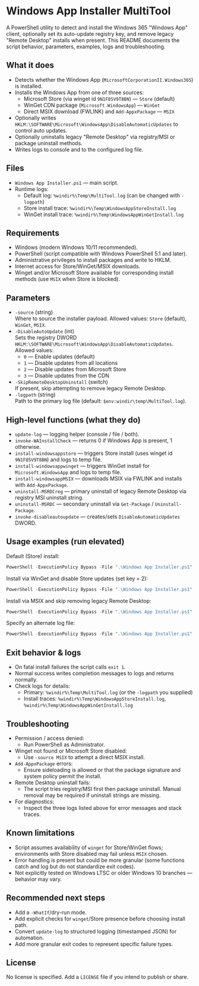 # Windows App Installer MultiTool

A PowerShell utility to detect and install the Windows 365 "Windows App" client, optionally set its auto-update registry key, and remove legacy "Remote Desktop" installs when present. This README documents the script behavior, parameters, examples, logs and troubleshooting.

## What it does
- Detects whether the Windows App (`MicrosoftCorporationII.Windows365`) is installed.
- Installs the Windows App from one of three sources:
  - Microsoft Store (via winget id `9N1F85V9T8BN`) — `Store` (default)
  - WinGet CDN package (`Microsoft.WindowsApp`) — `WinGet`
  - Direct MSIX download (FWLINK) and `Add-AppxPackage` — `MSIX`
- Optionally writes `HKLM:\SOFTWARE\Microsoft\WindowsApp\DisableAutomaticUpdates` to control auto updates.
- Optionally uninstalls legacy "Remote Desktop" via registry/MSI or package uninstall methods.
- Writes logs to console and to the configured log file.

## Files
- `Windows App Installer.ps1` — main script.
- Runtime logs:
  - Default log: `%windir%\Temp\MultiTool.log` (can be changed with `-logpath`)
  - Store install trace: `%windir%\Temp\WindowsAppStoreInstall.log`
  - WinGet install trace: `%windir%\Temp\WindowsAppWinGetInstall.log`

## Requirements
- Windows (modern Windows 10/11 recommended).
- PowerShell (script compatible with Windows PowerShell 5.1 and later).
- Administrative privileges to install packages and write to HKLM.
- Internet access for Store/WinGet/MSIX downloads.
- Winget and/or Microsoft Store available for corresponding install methods (use `MSIX` when Store is blocked).

## Parameters
- `-source` (string)  
  Where to source the installer payload. Allowed values: `Store` (default), `WinGet`, `MSIX`.
- `-DisableAutoUpdate` (int)  
  Sets the registry DWORD `HKLM:\SOFTWARE\Microsoft\WindowsApp\DisableAutomaticUpdates`. Allowed values:
  - `0` — Enable updates (default)
  - `1` — Disable updates from all locations
  - `2` — Disable updates from Microsoft Store
  - `3` — Disable updates from the CDN
- `-SkipRemoteDesktopUninstall` (switch)  
  If present, skip attempting to remove legacy Remote Desktop.
- `-logpath` (string)  
  Path to the primary log file (default: `$env:windir\temp\MultiTool.log`).

## High-level functions (what they do)
- `update-log` — logging helper (console / file / both).
- `invoke-WAInstallCheck` — returns 0 if Windows App is present, 1 otherwise.
- `install-windowsappstore` — triggers Store install (uses winget id `9N1F85V9T8BN`) and logs to temp file.
- `install-windowsappwinget` — triggers WinGet install for `Microsoft.WindowsApp` and logs to temp file.
- `install-windowsappMSIX` — downloads MSIX via FWLINK and installs with `Add-AppxPackage`.
- `uninstall-MSRDCreg` — primary uninstall of legacy Remote Desktop via registry MSI uninstall string.
- `uninstall-MSRDC` — secondary uninstall via `Get-Package` / `Uninstall-Package`.
- `invoke-disableautoupdate` — creates/sets `DisableAutomaticUpdates` DWORD.

## Usage examples (run elevated)
Default (Store) install:
```powershell
PowerShell -ExecutionPolicy Bypass -File ".\Windows App Installer.ps1"
```

Install via WinGet and disable Store updates (set key = 2):
```powershell
PowerShell -ExecutionPolicy Bypass -File ".\Windows App Installer.ps1" -source WinGet -DisableAutoUpdate 2
```

Install via MSIX and skip removing legacy Remote Desktop:
```powershell
PowerShell -ExecutionPolicy Bypass -File ".\Windows App Installer.ps1" -source MSIX -SkipRemoteDesktopUninstall
```

Specify an alternate log file:
```powershell
PowerShell -ExecutionPolicy Bypass -File ".\Windows App Installer.ps1" -logpath "C:\Temp\WinAppInstall.log"
```

## Exit behavior & logs
- On fatal install failures the script calls `exit 1`.
- Normal success writes completion messages to logs and returns normally.
- Check logs for details:
  - Primary: `%windir%\Temp\MultiTool.log` (or the `-logpath` you supplied)
  - Install traces: `%windir%\Temp\WindowsAppStoreInstall.log`, `%windir%\Temp\WindowsAppWinGetInstall.log`

## Troubleshooting
- Permission / access denied:
  - Run PowerShell as Administrator.
- Winget not found or Microsoft Store disabled:
  - Use `-source MSIX` to attempt a direct MSIX install.
- `Add-AppxPackage` errors:
  - Ensure sideloading is allowed or that the package signature and system policy permit the install.
- Remote Desktop uninstall fails:
  - The script tries registry/MSI first then package uninstall. Manual removal may be required if uninstall strings are missing.
- For diagnostics:
  - Inspect the three logs listed above for error messages and stack traces.

## Known limitations
- Script assumes availability of `winget` for Store/WinGet flows; environments with Store disabled may fail unless `MSIX` chosen.
- Error handling is present but could be more granular (some functions catch and log but do not standardize exit codes).
- Not explicitly tested on Windows LTSC or older Windows 10 branches — behavior may vary.

## Recommended next steps
- Add a `-WhatIf`/dry-run mode.
- Add explicit checks for `winget`/Store presence before choosing install path.
- Convert `update-log` to structured logging (timestamped JSON) for automation.
- Add more granular exit codes to represent specific failure types.

## License
No license is specified. Add a `LICENSE` file if you intend to publish or share.
